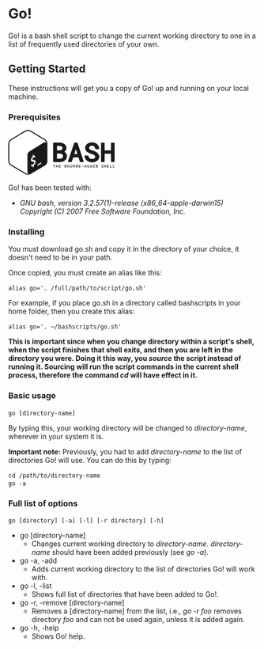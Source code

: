 # Go!

Go! is a bash shell script to change the current working directory to one in a list of frequently used directories of your own.

## Getting Started

These instructions will get you a copy of Go! up and running on your local machine.

### Prerequisites

![GNU bash](assets/BASH_logo-transparent-bg-bw.png?raw=true "GNU bash")

Go! has been tested with:

* *GNU bash, version 3.2.57(1)-release (x86_64-apple-darwin15)
Copyright (C) 2007 Free Software Foundation, Inc.*

### Installing

You must download go.sh and copy it in the directory of your choice, it doesn't need to be in your path.

Once copied, you must create an alias like this:

```
alias go='. /full/path/to/script/go.sh'
```

For example, if you place go.sh in a directory called bashscripts in your home folder, then you create this alias:

```
alias go='. ~/bashscripts/go.sh'
```

**This is important since when you change directory within a script's shell, when the script finishes that shell exits, and then you are left in the directory you were. Doing it this way, you *source* the script instead of running it. Sourcing will run the script commands in the current shell process, therefore the command *cd* will have effect in it.**

### Basic usage

```
go [directory-name]
```

By typing this, your working directory will be changed to *directory-name*, wherever in your system it is.

**Important note:** Previously, you had to add *directory-name* to the list of directories Go! will use. You can do this by typing:

```
cd /path/to/directory-name
go -a
```

### Full list of options

```
go [directory] [-a] [-l] [-r directory] [-h]
```

* go [directory-name]
	* Changes current working directory to *directory-name*. *directory-name* should have been added previously (see *go -a*).
* go -a, -add
	* Adds current working directory to the list of directories Go! will work with.
* go -l, -list
	* Shows full list of directories that have been added to Go!.
* go -r, -remove [directory-name]
	* Removes a [directory-name] from the list, i.e., *go -r foo* removes directory *foo* and can not be used again, unless it is added again.
* go -h, -help
	* Shows Go! help.